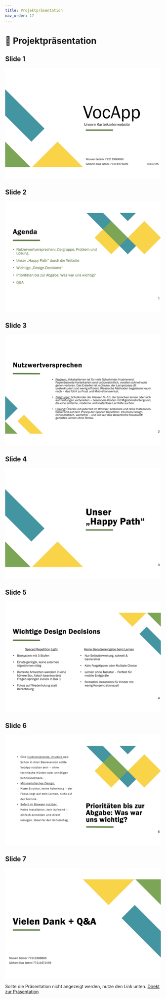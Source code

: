 ```yaml
---
title: Projektpräsentation
nav_order: 17
---
```


# 📄 Projektpräsentation

## Slide 1
![Slide 1](00_assets/presentation_web_slide_1.jpg)

## Slide 2
![Slide 2](00_assets/presentation_web_slide_2.jpg)

## Slide 3
![Slide 3](00_assets/presentation_web_slide_3.jpg)

## Slide 4
![Slide 4](00_assets/presentation_web_slide_4.jpg)

## Slide 5
![Slide 5](00_assets/presentation_web_slide_5.jpg)

## Slide 6
![Slide 6](00_assets/presentation_web_slide_6.jpg)

## Slide 7
![Slide 7](00_assets/presentation_web_slide_7.jpg)

  Sollte die Präsentation nicht angezeigt werden, nutze den Link unten. 
  <a href="https://github.com/SCREWYT/vocapp/blob/main/docs/00_assets/presentation_web.pdf" width="100%" height="800px">
    Direkt zur Präsentation
  </a>

